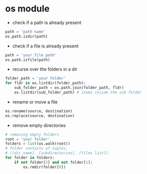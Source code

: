 # os module

- check if a path is already present

```py
path = 'path name'
os.path.isdir(path)
```

- check if a file is already present

```py
path = 'your file path'
os.path.isfile(path)
```

- recurse over the folders in a dir

```py
folder_path = 'your folder'
for fldr in os.listdir(folder_path):
    sub_folder_path = os.path.join(folder_path, fldr)
    os.listdir(sub_folder_path) # items inside the sub folder
```

- rename or move a file

```py
os.rename(source, destination)
os.replace(source, destination)
```

- remove empty directories

```py
# removing empty folders
root = 'your folder'
folders = list(os.walk(root))
# folder contains of tuples, 
# ([dir_name], [subdirectories], [files list])
for folder in folders:
    if not folder[2] and not folder[1]:
        os.rmdir(folder[0])
```
